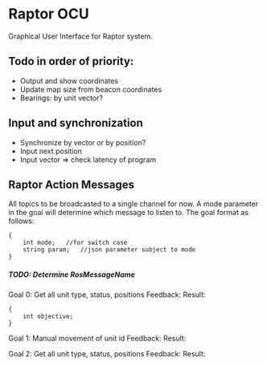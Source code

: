 # Raptor OCU
Graphical User Interface for Raptor system.

## Todo in order of priority:
- Output and show coordinates
- Update map size from beacon coordinates
- Bearings: by unit vector?

## Input and synchronization
- Synchronize by vector or by position?
- Input next position
- Input vector => check latency of program

## Raptor Action Messages
All topics to be broadcasted to a single channel for now. A mode parameter in the goal will determine which message to listen to.
The goal format as follows:
```
{
	int mode;	//for switch case
	string param;	//json parameter subject to mode
}
```
##### TODO: Determine RosMessageName

Goal 0: Get all unit type, status, positions
Feedback:
Result:
```
{
	int objective;
}
```


Goal 1: Manual movement of unit id
Feedback:
Result:

Goal 2: Get all unit type, status, positions
Feedback:
Result: